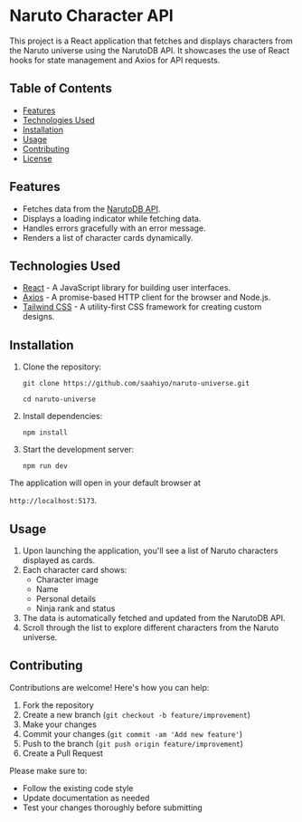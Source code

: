# Naruto Character API

This project is a React application that fetches and displays characters from the Naruto universe using the NarutoDB API. It showcases the use of React hooks for state management and Axios for API requests.

## Table of Contents

- [Features](#features)
- [Technologies Used](#technologies-used)
- [Installation](#installation)
- [Usage](#usage)
- [Contributing](#contributing)
- [License](#license)

## Features

- Fetches data from the [NarutoDB API](https://narutodb.xyz/).
- Displays a loading indicator while fetching data.
- Handles errors gracefully with an error message.
- Renders a list of character cards dynamically.

## Technologies Used

- [React](https://reactjs.org/) - A JavaScript library for building user interfaces.
- [Axios](https://axios-http.com/) - A promise-based HTTP client for the browser and Node.js.
- [Tailwind CSS](https://tailwindcss.com/) - A utility-first CSS framework for creating custom designs.

## Installation

1. Clone the repository:

   ```
   git clone https://github.com/saahiyo/naruto-universe.git
   ```
   ```
   cd naruto-universe
   ```

2. Install dependencies:

   ```
   npm install
   ```

3. Start the development server:

   ```
   npm run dev
   ```

The application will open in your default browser at 


`http://localhost:5173`.

## Usage

1. Upon launching the application, you'll see a list of Naruto characters displayed as cards.
2. Each character card shows:
   - Character image
   - Name
   - Personal details
   - Ninja rank and status
3. The data is automatically fetched and updated from the NarutoDB API.
4. Scroll through the list to explore different characters from the Naruto universe.

## Contributing

Contributions are welcome! Here's how you can help:

1. Fork the repository
2. Create a new branch (`git checkout -b feature/improvement`)
3. Make your changes
4. Commit your changes (`git commit -am 'Add new feature'`)
5. Push to the branch (`git push origin feature/improvement`)
6. Create a Pull Request

Please make sure to:
- Follow the existing code style
- Update documentation as needed
- Test your changes thoroughly before submitting
